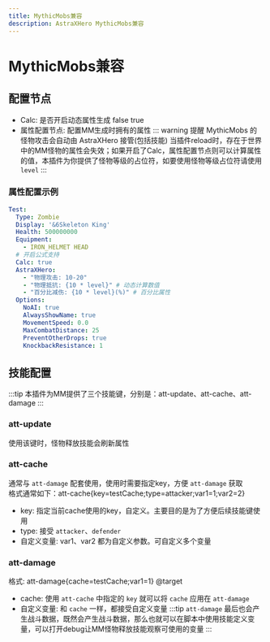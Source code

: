 ```yaml
---
title: MythicMobs兼容
description: AstraXHero MythicMobs兼容
---
```

# MythicMobs兼容
## 配置节点
- Calc: 是否开启动态属性生成 false true
- 属性配置节点: 配置MM生成时拥有的属性
::: warning 提醒
MythicMobs 的怪物攻击会自动由 AstraXHero 接管(包括技能) 当插件reload时，存在于世界中的MM怪物的属性会失效；如果开启了Calc，属性配置节点则可以计算属性的值，本插件为你提供了怪物等级的占位符，如要使用怪物等级占位符请使用 `level`
:::
### 属性配置示例
```yml
Test:
  Type: Zombie
  Display: '&6Skeleton King'
  Health: 500000000
  Equipment:
    - IRON_HELMET HEAD
  # 开启公式支持
  Calc: true
  AstraXHero:
    - "物理攻击: 10-20"
    - "物理抵抗: {10 * level}" # 动态计算数值
    - "百分比减伤: {10 * level}(%)" # 百分比属性
  Options:
    NoAI: true
    AlwaysShowName: true
    MovementSpeed: 0.0
    MaxCombatDistance: 25
    PreventOtherDrops: true
    KnockbackResistance: 1
```
## 技能配置
:::tip
本插件为MM提供了三个技能键，分别是：att-update、att-cache、att-damage
:::
### att-update
使用该键时，怪物释放技能会刷新属性
### att-cache
通常与 `att-damage` 配套使用，使用时需要指定key，方便 `att-damage` 获取  
格式通常如下：att-cache{key=testCache;type=attacker;var1=1;var2=2}  
- key: 指定当前cache使用的key，自定义。主要目的是为了方便后续技能键使用
- type: 接受 `attacker`、`defender`
- 自定义变量: var1、var2 都为自定义参数。可自定义多个变量
### att-damage 
格式: att-damage{cache=testCache;var1=1} @target
- cache: 使用 `att-cache` 中指定的 `key` 就可以将 `cache` 应用在 `att-damage`
- 自定义变量: 和 `cache` 一样，都接受自定义变量
:::tip 
`att-damage` 最后也会产生战斗数据，既然会产生战斗数据，那么也就可以在脚本中使用技能定义变量，可以打开debug让MM怪物释放技能观察可使用的变量
:::